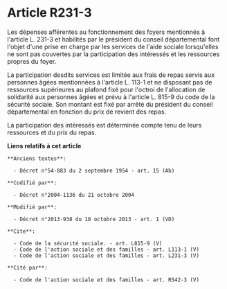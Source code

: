 # Article R231-3

Les dépenses afférentes au fonctionnement des foyers mentionnés à l'article L. 231-3 et habilités par le président du conseil
départemental font l'objet d'une prise en charge par les services de l'aide sociale lorsqu'elles ne sont pas couvertes par la
participation des intéressés et les ressources propres du foyer. 

La participation desdits services est limitée aux frais de repas servis aux personnes âgées mentionnées à l'article L. 113-1
et ne disposant pas de ressources supérieures au plafond fixé pour l'octroi de l'allocation de solidarité aux personnes âgées
et prévu à l'article L. 815-9 du code de la sécurité sociale. Son montant est fixé par arrêté du président du conseil
départemental en fonction du prix de revient des repas. 

La participation des intéressés est déterminée compte tenu de leurs ressources et du prix du repas.

**Liens relatifs à cet article**

	**Anciens textes**:

	  - Décret n°54-883 du 2 septembre 1954 - art. 15 (Ab)

	**Codifié par**:

	  - Décret n°2004-1136 du 21 octobre 2004

	**Modifié par**:

	  - Décret n°2013-938 du 18 octobre 2013 - art. 1 (VD)

	**Cite**:

	  - Code de la sécurité sociale. - art. L815-9 (V)
	  - Code de l'action sociale et des familles - art. L113-1 (V)
	  - Code de l'action sociale et des familles - art. L231-3 (V)

	**Cité par**:

	  - Code de l'action sociale et des familles - art. R542-3 (V)

